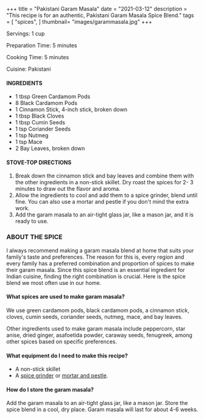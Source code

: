 +++
title = "Pakistani Garam Masala"
date = "2021-03-12"
description = "This recipe is for an authentic, Pakistani Garam Masala Spice Blend."
tags = [
    "spices",
]
thumbnail= "images/garammasala.jpg"
+++

Servings: 1 cup <!--more-->

Preparation Time: 5 minutes 

Cooking Time: 5 minutes 

Cuisine: Pakistani 

#### INGREDIENTS 

* 1 tbsp Green Cardamom Pods
* 8 Black Cardamom Pods
* 1 Cinnamon Stick, 4-inch stick, broken down 
* 1 tbsp Black Cloves
* 1 tbsp Cumin Seeds
* 1 tsp Coriander Seeds
* 1 tsp Nutmeg 
* 1 tsp Mace
* 2 Bay Leaves, broken down
 
#### STOVE-TOP DIRECTIONS 

1. Break down the cinnamon stick and bay leaves and combine them with the other ingredients in a non-stick skillet. Dry roast the spices for 2- 3 minutes to draw out the flavor and aroma.  
2. Allow the ingredients to cool and add them to a spice grinder, blend until fine. You can also use a mortar and pestle if you don't mind the extra work. 
3. Add the garam masala to an air-tight glass jar, like a mason jar, and it is ready to use. 
 

### ABOUT THE SPICE

I always recommend making a garam masala blend at home that suits your family's taste and preferences. The reason for this is, every region and every family has a preferred combination and proportion of spices to make their garam masala. Since this spice blend is an essential ingredient for Indian cuisine, finding the right combination is crucial. Here is the spice blend we most often use in our home. 

#### What spices are used to make garam masala? 

We use green cardamom pods, black cardamom pods, a cinnamon stick, cloves, cumin seeds, coriander seeds, nutmeg, mace, and bay leaves. 

Other ingredients used to make garam masala include peppercorn, star anise, dried ginger, asafoetida powder, caraway seeds, fenugreek, among other spices based on specific preferences. 

#### What equipment do I need to make this recipe?

* A non-stick skillet 
* A [spice grinder](https://amzn.to/3u3oYAU) or [mortar and pestle](https://amzn.to/3dc5ALn). 

#### How do I store the garam masala? 

Add the garam masala to an air-tight glass jar, like a mason jar. Store the spice blend in a cool, dry place. Garam masala will last for about 4-6 weeks. 
